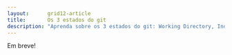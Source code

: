 ```yaml
---
layout:      grid12-article
title:       Os 3 estados do git
description: "Aprenda sobre os 3 estados do git: Working Directory, Index e HEAD."
---
```


Em breve!

<!--
http://git-scm.com/book/pt-br/v1/Primeiros-passos-No%C3%A7%C3%B5es-B%C3%A1sicas-de-Git#Os-Tr%C3%AAs-Estados
http://git-scm.com/book/pt-br/v1/Git-Essencial-Gravando-Altera%C3%A7%C3%B5es-no-Reposit%C3%B3rio
http://rogerdudler.github.io/git-guide/index.pt_BR.html
-->